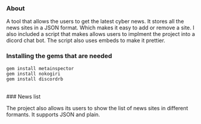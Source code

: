 ### About 

A tool that allows the users to get the latest cyber news. It stores all the news sites in a JSON format. Which makes it easy to add or remove a site. 
I also included a script that makes allows users to implment the project into a dicord chat bot. The script also uses embeds to make it prettier.


### Installing the gems that are needed

```gem install metainspector```<br>
```gem install nokogiri```<br>
```gem install discordrb```<br>

<br>
### News list

The project also allows its users to show the list of news sites in different formants. It supports JSON and plain. 
